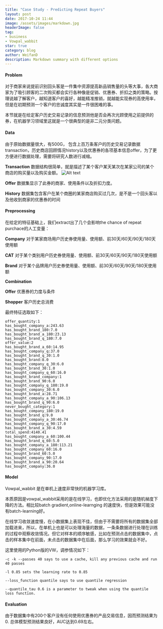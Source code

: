```yaml
---
title: "Case Study - Predicting Repeat Buyers"
layout: post
date: 2017-10-24 11:44
image: /assets/images/markdown.jpg
headerImage: false
tag:
- business
- Vowpal_wabbit
star: true
category: blog
author: WeifanD
description: Markdown summary with different options
---
```


#### Problem
对于商家来说提前识别回头客是一件集中资源提高新品销售量的头等大事，各大商家为了吸引顾客的二次购买都会实行各种像是促销、优惠券、折扣之类的策略。按理说越了解客户，越知道客户的喜好，越能精准推销，就越能实现券的高使用率，但是在初期预测一个客户的忠诚度其实是一件很困难的事。

本节就是在给定客户历史交易记录的信息预测他是否会再次光顾使用之前提供的券，在机器学习领域里这就是一个很典型的是非二元分类问题。

#### Data
由于原始数据量很大，有500G， 包含上百万条客户的历史交易记录数据transaction，历史商店回顾情况history以及优惠券的各项基本信息offer，为了更方便进行数据处理，需要将研究人数进行减缩。

**Transaction** 
数据结构很简单，就是描述了某个客户某天某次在某家公司的某个商店的购买量以及购买金额。
![Alt text](./1508389968931.png)

**Offer** 
数据集显示了此券的商家、使用条件以及折扣力度。

**History** 
数据集包含客户在某个商圈的某家商店购买过几次，是不是一个回头客以及他收到商家的优惠券的时间

#### Preprocessing
在给定的特征基础上，我们extract出了几个会影响the chance of repeat purchace的人工变量：

**Company**
对于某家商场用户历史券使用量、使用额、前30天/60天/90天/180天使用额

**CAT**
对于某个类别用户历史券使用量、使用额、前30天/60天/90天/180天使用额

**Brand**
对于某个品牌用户历史券使用量、使用额、前30天/60天/90天/180天使用额

**Combination**

**Offer**
优惠券的力度与条件

**Shopper**
客户历史总消费

最终特征选取如下：

```
offer_quantity:1 
has_bought_company_a:243.63 
has_bought_brand_180:7.0
has_bought_brand_a_180:23.13 
has_bought_brand_q_180:7.0 
offer_value:2 
has_bought_brand_a_60:14.95 
has_bought_company_q:37.0 
has_bought_brand_q_30:1.0 
has_bought_brand:8.0 
has_bought_company_q_30:6.0 
has_bought_brand_30:1.0 
has_bought_company_q_60:16.0 
has_bought_brand_company:1 
has_bought_brand_90:6.0 
has_bought_company_q_180:19.0 
has_bought_company_30:6.0 
has_bought_brand_a:28.71 
has_bought_company_a_90:106.13 
has_bought_brand_q_90:6.0 
never_bought_category:1 
has_bought_company_180:19.0 
has_bought_brand_q:9.0 
has_bought_company_a_30:46.74 
has_bought_company_q_90:17.0 
has_bought_brand_a_30:4.59 
total_spend:4140.41 
has_bought_company_a_60:100.44 
has_bought_brand_q_60:5.0 
has_bought_company_a_180:113.21 
has_bought_company_60:16.0 
has_bought_brand_60:5.0 
has_bought_company_90:17.0 
has_bought_brand_a_90:20.64 
has_bought_company:36.0
```
#### Model
Vowpal_wabbit 是在单机上速度非常快的机器学习库。

本质原因是vowpal_wabbit采用的是在线学习，也即优化方法采用的是随机梯度下降的方法。相比较batch gradient,online-learnging 的速度快，但是效果可能没有batch-learning好。

在线学习收敛速度慢，在小数据集上表现不佳，但由于不需要将所有的数据集全部加载进来，所以，在单机上也是可以处理海量的数据，一条条数据进行处理在训练的过程中观察收敛情况。但它对样本的顺序敏感，比如在预测点击的数据集中，点击的样本集中在前面，未点击的数据集中在后面，那么学习的效果就会不好。

这里使用的Python版的VW，调参情况如下：

```
-c -k --passes 40 says to use a cache, kill any previous cache and run 40 passes

-l 0.85 sets the learning rate to 0.85

--loss_function quantile says to use quantile regression

--quantile_tau 0.6 is a parameter to tweak when using the quantile loss function.
```

#### Evaluation
由于数据集中有200个客户没有任何使用优惠券的产品交易信息，因而预测结果为0. 总体模型预测结果良好，AUC达到0.69左右。